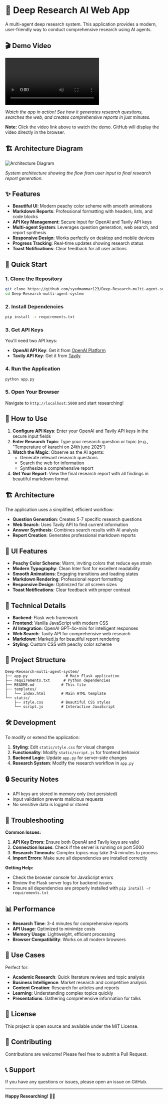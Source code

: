 # 🔬 Deep Research AI Web App

A multi-agent deep research system. This application provides a modern, user-friendly way to conduct comprehensive research using AI agents.

## 🎬 Demo Video

![Demo Video](demo-video-gif.mp4)

*Watch the app in action! See how it generates research questions, searches the web, and creates comprehensive reports in just minutes.*

**Note:** Click the video link above to watch the demo. GitHub will display the video directly in the browser.

## 🏗️ Architecture Diagram

![Architecture Diagram](diagram.svg)

*System architecture showing the flow from user input to final research report generation.*

## ✨ Features

- **Beautiful UI**: Modern peachy color scheme with smooth animations
- **Markdown Reports**: Professional formatting with headers, lists, and code blocks
- **API Key Management**: Secure input for OpenAI and Tavily API keys
- **Multi-agent System**: Leverages question generation, web search, and report synthesis
- **Responsive Design**: Works perfectly on desktop and mobile devices
- **Progress Tracking**: Real-time updates showing research status
- **Toast Notifications**: Clear feedback for all user actions

## 🚀 Quick Start

### 1. Clone the Repository

```bash
git clone https://github.com/syedmammar123/Deep-Research-multi-agent-system.git
cd Deep-Research-multi-agent-system
```

### 2. Install Dependencies

```bash
pip install -r requirements.txt
```

### 3. Get API Keys

You'll need two API keys:

- **OpenAI API Key**: Get it from [OpenAI Platform](https://platform.openai.com/api-keys)
- **Tavily API Key**: Get it from [Tavily](https://tavily.com/)

### 4. Run the Application

```bash
python app.py
```

### 5. Open Your Browser

Navigate to `http://localhost:5000` and start researching!

## 🎯 How to Use

1. **Configure API Keys**: Enter your OpenAI and Tavily API keys in the secure input fields
2. **Enter Research Topic**: Type your research question or topic (e.g., "Temperature of karachi on 24th june 2025")
3. **Watch the Magic**: Observe as the AI agents:
   - Generate relevant research questions
   - Search the web for information
   - Synthesize a comprehensive report
4. **Get Your Report**: View the final research report with all findings in beautiful markdown format

## 🏗️ Architecture

The application uses a simplified, efficient workflow:

- **Question Generation**: Creates 5-7 specific research questions
- **Web Search**: Uses Tavily API to find current information
- **Answer Synthesis**: Combines search results with AI analysis
- **Report Creation**: Generates professional markdown reports

## 🎨 UI Features

- **Peachy Color Scheme**: Warm, inviting colors that reduce eye strain
- **Modern Typography**: Clean Inter font for excellent readability
- **Smooth Animations**: Engaging transitions and loading states
- **Markdown Rendering**: Professional report formatting
- **Responsive Design**: Optimized for all screen sizes
- **Toast Notifications**: Clear feedback with proper contrast

## 🔧 Technical Details

- **Backend**: Flask web framework
- **Frontend**: Vanilla JavaScript with modern CSS
- **AI Integration**: OpenAI GPT-4o-mini for intelligent responses
- **Web Search**: Tavily API for comprehensive web research
- **Markdown**: Marked.js for beautiful report rendering
- **Styling**: Custom CSS with peachy color scheme

## 📁 Project Structure

```
Deep-Research-multi-agent-system/
├── app.py                 # Main Flask application
├── requirements.txt      # Python dependencies
├── README.md            # This file
├── templates/
│   └── index.html       # Main HTML template
└── static/
    ├── style.css        # Beautiful CSS styles
    └── script.js        # Interactive JavaScript
```

## 🛠️ Development

To modify or extend the application:

1. **Styling**: Edit `static/style.css` for visual changes
2. **Functionality**: Modify `static/script.js` for frontend behavior
3. **Backend Logic**: Update `app.py` for server-side changes
4. **Research System**: Modify the research workflow in `app.py`

## 🔒 Security Notes

- API keys are stored in memory only (not persisted)
- Input validation prevents malicious requests
- No sensitive data is logged or stored

## 🐛 Troubleshooting

**Common Issues:**

1. **API Key Errors**: Ensure both OpenAI and Tavily keys are valid
2. **Connection Issues**: Check if the server is running on port 5000
3. **Research Timeouts**: Complex topics may take 3-4 minutes to process
4. **Import Errors**: Make sure all dependencies are installed correctly

**Getting Help:**
- Check the browser console for JavaScript errors
- Review the Flask server logs for backend issues
- Ensure all dependencies are properly installed with `pip install -r requirements.txt`

## 📊 Performance

- **Research Time**: 3-4 minutes for comprehensive reports
- **API Usage**: Optimized to minimize costs
- **Memory Usage**: Lightweight, efficient processing
- **Browser Compatibility**: Works on all modern browsers

## 🎯 Use Cases

Perfect for:
- **Academic Research**: Quick literature reviews and topic analysis
- **Business Intelligence**: Market research and competitive analysis
- **Content Creation**: Research for articles and reports
- **Learning**: Understanding complex topics quickly
- **Presentations**: Gathering comprehensive information for talks

## 📝 License

This project is open source and available under the MIT License.

## 🤝 Contributing

Contributions are welcome! Please feel free to submit a Pull Request.

## 📞 Support

If you have any questions or issues, please open an issue on GitHub.

---

**Happy Researching! 🔬✨** 